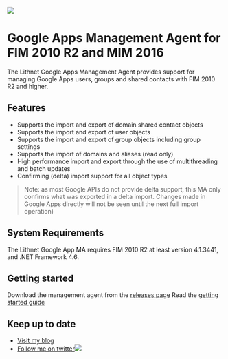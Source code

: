 ![](https://lithnet.github.io/images/logo-ex-small.png)
# Google Apps Management Agent for FIM 2010 R2 and MIM 2016
The Lithnet Google Apps Management Agent provides support for managing Google Apps users, groups and shared contacts with FIM 2010 R2 and higher.

## Features
* Supports the import and export of domain shared contact objects
* Supports the import and export of user objects
* Supports the import and export of group objects including group settings
* Supports the import of domains and aliases (read only)
* High performance import and export through the use of multithreading and batch updates
* Confirming (delta) import support for all object types

> Note: as most Google APIs do not provide delta support, this MA only confirms what was exported in a delta import. Changes made in Google Apps directly will not be seen until the next full import operation)

## System Requirements
The Lithnet Google App MA requires FIM 2010 R2 at least version 4.1.3441, and .NET Framework 4.6.

## Getting started
Download the management agent from the [releases page](https://github.com/lithnet/googleapps-managementagent/releases)
Read the [getting started guide](https://github.com/lithnet/googleapps-managementagent/wiki)

## Keep up to date
* [Visit my blog](ttp://blog.lithiumblue.com)
* [Follow me on twitter](https://twitter.com/RyanLNewington)![](http://twitter.com/favicon.ico)
